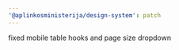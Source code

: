 ```yaml
---
'@aplinkosministerija/design-system': patch
---
```


fixed mobile table hooks and page size dropdown
